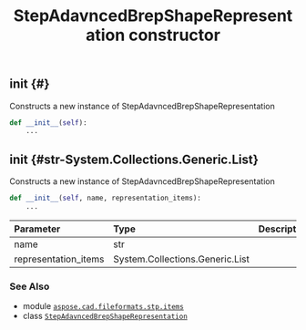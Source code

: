 ﻿---
title: StepAdavncedBrepShapeRepresentation constructor
second_title: Aspose.CAD for Python via .NET API References
description: 
type: docs
weight: 10
url: /python-net/aspose.cad.fileformats.stp.items/stepadavncedbrepshaperepresentation/__init__/
is_root: false
---

## __init__ {#}

Constructs a new instance of StepAdavncedBrepShapeRepresentation



```python
def __init__(self):
    ...
```




## __init__ {#str-System.Collections.Generic.List<StepRepresentationItem>}

Constructs a new instance of StepAdavncedBrepShapeRepresentation



```python
def __init__(self, name, representation_items):
    ...
```


| Parameter | Type | Description |
| :- | :- | :- |
| name | str |  |
| representation_items | System.Collections.Generic.List<StepRepresentationItem> |  |



### See Also
* module [`aspose.cad.fileformats.stp.items`](../../)
* class [`StepAdavncedBrepShapeRepresentation`](/cad/python-net/aspose.cad.fileformats.stp.items/stepadavncedbrepshaperepresentation)
